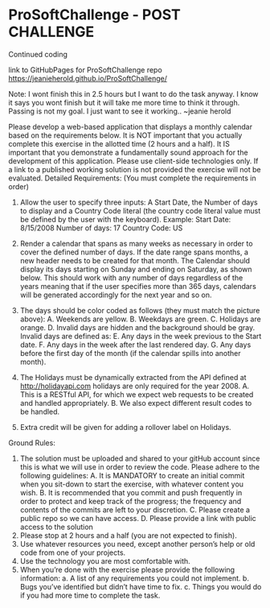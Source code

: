 # ProSoftChallenge  - POST CHALLENGE

Continued coding

link to GitHubPages for ProSoftChallenge repo
https://jeanieherold.github.io/ProSoftChallenge/

Note: I wont finish this in 2.5 hours but I want to do the task anyway. I know it says you wont finish but it will take me more time to think it through. Passing is not my goal. I just want to see it working.. ~jeanie herold

Please develop a web-based application that displays a monthly calendar
based on the requirements below. It is NOT important that you actually
complete this exercise in the allotted time (2 hours and a half). It IS
important that you demonstrate a fundamentally sound approach for the
development of this application. Please use client-side technologies only. If
a link to a published working solution is not provided the exercise will not
be evaluated.
Detailed Requirements:
(You must complete the requirements in order)
1. Allow the user to specify three inputs: A Start Date, the Number of
days to display and a Country Code literal (the country code literal
value must be defined by the user with the keyboard).
Example:
Start Date: 8/15/2008
Number of days: 17
Country Code: US

2. Render a calendar that spans as many weeks as necessary in order to
cover the defined number of days. If the date range spans months, a
new header needs to be created for that month. The Calendar should
display its days starting on Sunday and ending on Saturday, as shown
below. This should work with any number of days regardless of the
years meaning that if the user specifies more than 365 days, calendars
will be generated accordingly for the next year and so on.

3. The days should be color coded as follows (they must match the
picture above):
A. Weekends are yellow.
B. Weekdays are green.
C. Holidays are orange.
D. Invalid days are hidden and the background should be gray.
Invalid days are defined as:
E. Any days in the week previous to the Start date.
F. Any days in the week after the last rendered day.
G. Any days before the first day of the month (if the calendar spills into
another month).

4. The Holidays must be dynamically extracted from the API defined at
http://holidayapi.com holidays are only required for the year 2008.
A. This is a RESTful API, for which we expect web requests to be created and
handled appropriately.
B. We also expect different result codes to be handled.
5. Extra credit will be given for adding a rollover label on Holidays.

Ground Rules:
1. The solution must be uploaded and shared to your gitHub account
since this is what we will use in order to review the code. Please
adhere to the following guidelines:
A. It is MANDATORY to create an initial commit when you sit-down to start
the exercise, with whatever content you wish.
B. It is recommended that you commit and push frequently in order to
protect and keep track of the progress; the frequency and contents of the
commits are left to your discretion.
C. Please create a public repo so we can have access.
D. Please provide a link with public access to the solution
2. Please stop at 2 hours and a half (you are not expected to finish).
3. Use whatever resources you need, except another person’s help or old
code from one of your projects.
4. Use the technology you are most comfortable with.
5. When you’re done with the exercise please provide the following
information:
a. A list of any requirements you could not implement.
b. Bugs you’ve identified but didn’t have time to fix.
c. Things you would do if you had more time to complete the task.
